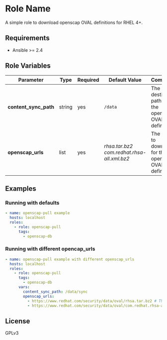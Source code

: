 Role Name
=========

A simple role to download openscap OVAL definitions for RHEL 4+.

Requirements
------------

- Ansible >= 2.4

Role Variables
--------------

| Parameter | Type | Required |  Default Value | Comments |
| --------- | ---- | -------- | -------------- | -------- |
| **content_sync_path** | string | yes | `/data` | The destination path for the openscap OVAL definitions |
| **openscap_urls** | list | yes | *rhsa.tar.bz2<br />com.redhat.rhsa-all.xml.bz2* | The URLs to download for the openscap OVAL definitions |

Examples
--------

### Running with defaults
```yaml
- name: openscap-pull example
  hosts: localhost
  roles:
    - role: openscap-pull
      tags:
        - openscap-db
```

### Running with different opencap_urls
```yaml
- name: openscap-pull example with different openscap_urls
  hosts: localhost
  roles:
    - role: openscap-pull
      tags:
        - openscap-db
      vars:
        content_sync_path: /data/sync
        openscap_urls:
          - https://www.redhat.com/security/data/oval/rhsa.tar.bz2 # This is the default
          - https://www.redhat.com/security/data/oval/com.redhat.rhsa-all.xml.bz2 # This is the default
```

License
-------

GPLv3
